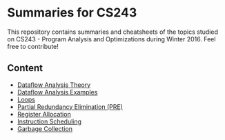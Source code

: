 # Summaries for CS243

This repository contains summaries and cheatsheets of the topics studied on CS243 - Program Analysis and Optimizations during 
Winter 2016. Feel free to contribute!

## Content
* [Dataflow Analysis Theory](DataflowAnalysisTheory.md)
* [Dataflow Analysis Examples](DataflowAnalysisExamples.md)
* [Loops](Loops.md)
* [Partial Redundancy Elimination (PRE)](PRE.md)
* [Register Allocation](RegisterAllocation.md)
* [Instruction Scheduling](InstructionScheduling.md)
* [Garbage Collection](GarbageCollection.md)

